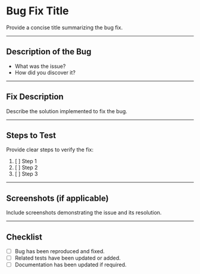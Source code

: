 # Bug Fix Title
Provide a concise title summarizing the bug fix.

---

## Description of the Bug
- What was the issue?
- How did you discover it?

---

## Fix Description
Describe the solution implemented to fix the bug.

---

## Steps to Test
Provide clear steps to verify the fix:
1. [ ] Step 1
2. [ ] Step 2
3. [ ] Step 3

---

## Screenshots (if applicable)
Include screenshots demonstrating the issue and its resolution.

---

## Checklist
- [ ] Bug has been reproduced and fixed.
- [ ] Related tests have been updated or added.
- [ ] Documentation has been updated if required.

